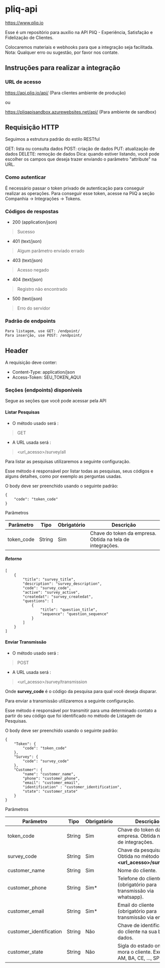 # pliq-api
https://www.pliq.io

Esse é um repositório para auxílio na API PliQ - Experiência, Satisfação e Fidelização de Clientes.

Colocaremos materiais e webhooks para que a integração seja facilitada.
Nota: Qualquer erro ou sugestão, por favor nos contate.

## Instruções para realizar a integração

### URL de acesso

https://api.pliq.io/api/ (Para clientes ambiente de produção)

ou

https://pliqapisandbox.azurewebsites.net/api/ (Para ambiente de sandbox)

## Requisição HTTP
Seguimos a estrutura padrão do estilo RESTful

GET: lista ou consulta dados
POST: criação de dados
PUT: atualização de dados
DELETE: remoção de dados
Dica: quando estiver listando, você pode escolher os campos que deseja trazer enviando o parâmetro "attribute" na URL.

### Como autenticar
É necessário passar o token privado de autenticação para conseguir realizar as operações. Para conseguir esse token, acesse na PliQ a seção Companhia -> Integrações -> Tokens.

### Códigos de respostas

* 200 (application/json)
> Sucesso

* 401 (text/json)
> Algum parâmetro enviado errado

* 403 (text/json)
> Acesso negado

* 404 (text/json)
> Registro não encontrado

* 500 (text/json)
> Erro do servidor

### Padrão de endpoints

```
Para listagem, use GET: /endpoint/
Para inserção, use POST: /endpoint/
```

## Header
A requisição deve conter:

* Content-Type: application/json
* Access-Token: SEU_TOKEN_AQUI

### Seções (endpoints) disponíveis

Segue as seções que você pode acessar pela API

#### Listar Pesquisas

* O método usado será : 
> GET
* A URL usada será : 
> <url_acesso>/survey/all

Para listar as pesquisas utilizaremos a seguinte configuração.

Esse método é responsável por listar todas as pesquisas, seus códigos e alguns detalhes, como por exemplo as perguntas usadas.

O body deve ser preenchido usando o seguinte padrão:

```
{
    "code": "token_code"
}
```

Parâmetros 

Parâmetro | Tipo | Obrigatório | Descrição
------------ | ------------- | ------------ | -------------
token_code | String | Sim | Chave do token da empresa. Obtida na tela de integrações.

##### Retorno

```
[
    {
        "title": "survey_title",
        "description": "survey_description",
        "code": "survey_code",
        "active": "survey_active",
        "createdat": "survey_createdat",
        "questions": [
            {
                "title": "question_title",
                "sequence": "question_sequence"
            }
        ]
    }
] 
```

#### Enviar Transmissão

* O método usado será : 
> POST
* A URL usada será : 
> <url_acesso>/survey/transmission

Onde __survey_code__ é o código da pesquisa para qual você deseja disparar.

Para enviar a transmissão utilizaremos a seguinte configuração.

Esse método é responsável por transmitir para uma determinado contato a partir do seu código que foi identificado no método de Listagem de Pesquisas.

O body deve ser preenchido usando o seguinte padrão:

```
{
	"Token": {
		"code": "token_code"
	},
	"Survey": {
		"code": "survey_code"
	},
	"Customer": {
		"name": "customer_name",
		"phone": "customer_phone",
		"email": "customer_email",
		"identification" : "customer_identification",
		"state": "customer_state"
	}
}
```

Parâmetros 

Parâmetro | Tipo | Obrigatório | Descrição
------------ | ------------- | ------------ | -------------
token_code | String | Sim | Chave do token da empresa. Obtida na tela de integrações.
survey_code | String | Sim | Chave da pesquisa. Obtida no método __<url_acesso>/survey/all__.
customer_name | String | Sim | Nome do cliente.
customer_phone | String | Sim* | Telefone do cliente (obrigatório para transmissão via whatsapp).
customer_email | String | Sim* | Email do cliente  (obrigatório para transmissão via email).
customer_identification | String | Não| Chave de identificação do cliente na sua base de dados.
customer_state | String | Não | Sigla do estado onde mora o cliente. Exemplo: AM, BA, CE, ..., SP. 

